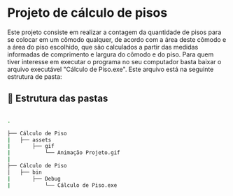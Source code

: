 # Projeto de cálculo de pisos

Este projeto consiste em realizar a contagem da quantidade de pisos para se colocar em um cômodo qualquer, de acordo com a área deste cômodo e a área do piso escolhido, que são calculados a partir das medidas informadas de comprimento e largura do cômodo e do piso. Para quem tiver interesse em executar o programa no seu computador basta baixar o arquivo executável "Cálculo de Piso.exe". Este arquivo está na seguinte estrutura de pasta:

## :file_folder: Estrutura das pastas

```bash

.

├── Cálculo de Piso
|   ├── assets
|       ├── gif
|           └── Animação Projeto.gif
|
├── Cálculo de Piso
│   ├── bin
|       ├── Debug
|           └── Cálculo de Piso.exe
```
